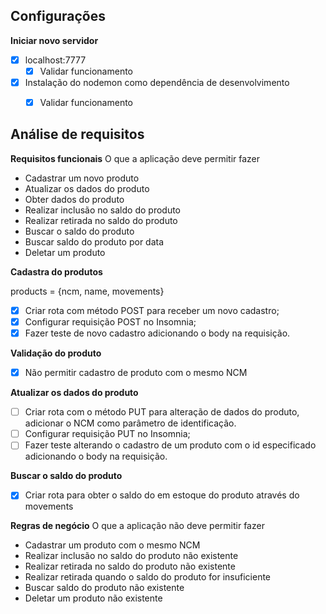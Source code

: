 ## Configurações

**Iniciar novo servidor**

- [x] localhost:7777
    - [x] Validar funcionamento
- [x] Instalação do nodemon como dependência de desenvolvimento
    - [x] Validar funcionamento


## Análise de requisitos

**Requisitos funcionais**
O que a aplicação deve permitir fazer

- Cadastrar um novo produto
- Atualizar os dados do produto
- Obter dados do produto
- Realizar inclusão no saldo do produto
- Realizar retirada no saldo do produto
- Buscar o saldo do produto
- Buscar saldo do produto por data
- Deletar um produto


**Cadastra do produtos**

products = {ncm, name, movements}

- [x] Criar rota com método POST para receber um novo cadastro;
- [x] Configurar requisição POST no Insomnia;
- [x] Fazer teste de novo cadastro adicionando o body na requisição.

**Validação do produto**

- [x] Não permitir cadastro de produto com o mesmo NCM

**Atualizar os dados do produto**

- [ ] Criar rota com o método PUT para alteração de dados do produto, adicionar o NCM como parâmetro de identificação.
- [ ] Configurar requisição PUT no Insomnia;
- [ ] Fazer teste alterando o cadastro de um produto com o id especificado adicionando o body na requisição.

**Buscar o saldo do produto**

- [x] Criar rota para obter o saldo do em estoque do produto através do movements


**Regras de negócio**
O que a aplicação não deve permitir fazer

- Cadastrar um produto com o mesmo NCM
- Realizar inclusão no saldo do produto não existente
- Realizar retirada no saldo do produto não existente
- Realizar retirada quando o saldo do produto for insuficiente
- Buscar saldo do produto não existente
- Deletar um produto não existente

